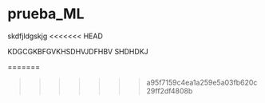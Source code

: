 # prueba_ML
skdfjldgskjg
<<<<<<< HEAD

KDGCGKBFGVKHSDHVJDFHBV
SHDHDKJ


=======
>>>>>>> a95f7159c4ea1a259e5a03fb620c29ff2df4808b

